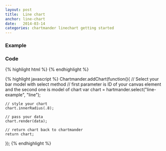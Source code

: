 ```yaml
---
layout: post
title:  Line chart
anchor: line-chart
date:   2014-03-14
categories: chartmander linechart getting started
---
```


### Example
<canvas id="line-example" width="800" height="300"></canvas>

### Code
{% highlight html %}
<canvas id="line-example" width="800" height="300"></canvas>
{% endhighlight %}

{% highlight javascript %}
Chartmander.addChart(function(){
	// Select your bar model with select method
	// first parameter is ID of your canvas element and the second one is model of chart
	var chart = hartmander.select("line-example", "line");

	// style your chart
	chart.innerRadius(.8);
	
	// pass your data
	chart.render(data);
	
	// return chart back to chartmander
	return chart;
});
{% endhighlight %}

